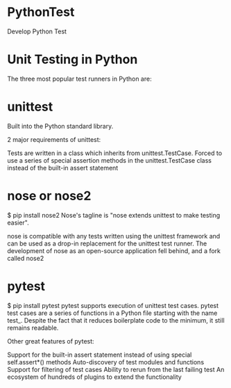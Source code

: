 # PythonTest
Develop Python Test
# Unit Testing in Python
The three most popular test runners in Python are:

# unittest
Built into the Python standard library.

2 major requirements of unittest:

Tests are written in a class which inherits from unittest.TestCase.
Forced to use a series of special assertion methods in the unittest.TestCase class instead of the built-in assert statement
# nose or nose2
$ pip install nose2
Nose's tagline is "nose extends unittest to make testing easier".

nose is compatible with any tests written using the unittest framework and can be used as a drop-in replacement for the unittest test runner. The development of nose as an open-source application fell behind, and a fork called nose2 

# pytest
$ pip install pytest
pytest supports execution of unittest test cases. pytest test cases are a series of functions in a Python file starting with the name test_. Despite the fact that it reduces boilerplate code to the minimum, it still remains readable.

Other great features of pytest:

Support for the built-in assert statement instead of using special self.assert*() methods
Auto-discovery of test modules and functions
Support for filtering of test cases
Ability to rerun from the last failing test
An ecosystem of hundreds of plugins to extend the functionality

